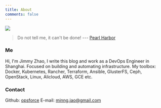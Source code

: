 ```yaml
---
title: About
comments: false
---
```

![](https://ws1.sinaimg.cn/large/006tKfTcly1fjkqnxchvkj30m80godgb.jpg)
> Do not tell me, it can't be done! --- [Pearl Harbor](https://movie.douban.com/subject/1302987/)

### Me
Hi, I'm Jimmy Zhao, I write this blog and work as a DevOps Engineer in Shanghai. Focused on building and automating infrastructure. My toolbox: Docker, Kubernetes, Rancher, Terraform, Ansible, GlusterFS, Ceph, OpenStack, Linux, Alicloud, AWS, GCE etc.

### Contact
Github: [opsforce](https://github.com/opsforce)
E-mail: [minng.jao@gmail.com](minng.jao@gmail.com)